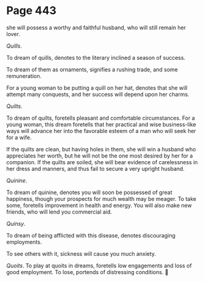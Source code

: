 # Page 443
she will possess a worthy and faithful husband, who will still
remain her lover.


_Quills_.


To dream of quills, denotes to the literary inclined a season of success.


To dream of them as ornaments, signifies a rushing trade,
and some remuneration.


For a young woman to be putting a quill on her hat, denotes that she will
attempt many conquests, and her success will depend upon her charms.


_Quilts_.


To dream of quilts, foretells pleasant and comfortable circumstances.
For a young woman, this dream foretells that her practical and wise
business-like ways will advance her into the favorable esteem of a man
who will seek her for a wife.


If the quilts are clean, but having holes in them, she will win
a husband who appreciates her worth, but he will not be the one
most desired by her for a companion. If the quilts are soiled,
she will bear evidence of carelessness in her dress and manners,
and thus fail to secure a very upright husband.


_Quinine_.


To dream of quinine, denotes you will soon be possessed of
great happiness, though your prospects for much wealth may be meager.
To take some, foretells improvement in health and energy.
You will also make new friends, who will lend you commercial aid.


_Quinsy_.


To dream of being afflicted with this disease,
denotes discouraging employments.


To see others with it, sickness will cause you much anxiety.


_Quoits_. To play at quoits in dreams, foretells low engagements and loss
of good employment. To lose, portends of distressing conditions.
